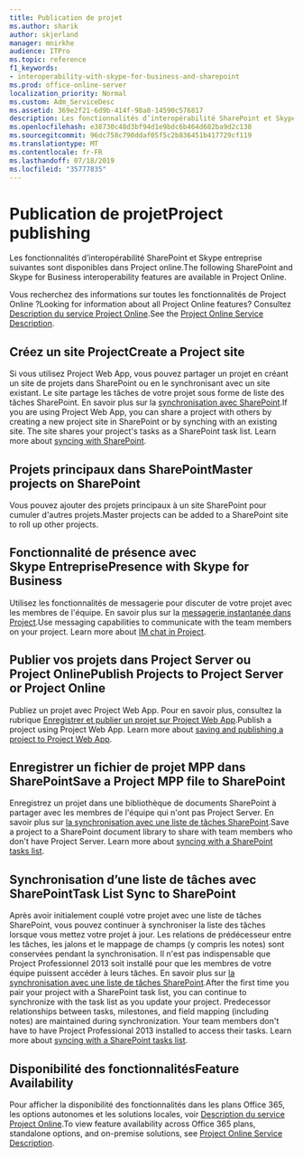```yaml
---
title: Publication de projet
ms.author: sharik
author: skjerland
manager: mnirkhe
audience: ITPro
ms.topic: reference
f1_keywords:
- interoperability-with-skype-for-business-and-sharepoint
ms.prod: office-online-server
localization_priority: Normal
ms.custom: Adm_ServiceDesc
ms.assetid: 369e2f21-6d9b-414f-98a8-14590c576817
description: Les fonctionnalités d’interopérabilité SharePoint et Skype entreprise suivantes sont disponibles dans Project online.
ms.openlocfilehash: e38730c48d3bf94d1e9bdc6b464d682ba9d2c138
ms.sourcegitcommit: 96dc758c790ddaf05f5c2b836451b417729cf119
ms.translationtype: MT
ms.contentlocale: fr-FR
ms.lasthandoff: 07/18/2019
ms.locfileid: "35777835"
---
```

# <a name="project-publishing"></a><span data-ttu-id="eceb3-103">Publication de projet</span><span class="sxs-lookup"><span data-stu-id="eceb3-103">Project publishing</span></span>

<span data-ttu-id="eceb3-104">Les fonctionnalités d’interopérabilité SharePoint et Skype entreprise suivantes sont disponibles dans Project online.</span><span class="sxs-lookup"><span data-stu-id="eceb3-104">The following SharePoint and Skype for Business interoperability features are available in Project Online.</span></span>
  
<span data-ttu-id="eceb3-105">Vous recherchez des informations sur toutes les fonctionnalités de Project Online ?</span><span class="sxs-lookup"><span data-stu-id="eceb3-105">Looking for information about all Project Online features?</span></span> <span data-ttu-id="eceb3-106">Consultez [Description du service Project Online](project-online-service-description.md).</span><span class="sxs-lookup"><span data-stu-id="eceb3-106">See the [Project Online Service Description](project-online-service-description.md).</span></span>
  
## <a name="create-a-project-site"></a><span data-ttu-id="eceb3-107">Créez un site Project</span><span class="sxs-lookup"><span data-stu-id="eceb3-107">Create a Project site</span></span>
<span data-ttu-id="eceb3-108"><a name="bkmk_CreateProjectsite"> </a></span><span class="sxs-lookup"><span data-stu-id="eceb3-108"></span></span>

<span data-ttu-id="eceb3-p102">Si vous utilisez Project Web App, vous pouvez partager un projet en créant un site de projets dans SharePoint ou en le synchronisant avec un site existant. Le site partage les tâches de votre projet sous forme de liste des tâches SharePoint. En savoir plus sur la [synchronisation avec SharePoint](https://go.microsoft.com/fwlink/p/?LinkId=271352).</span><span class="sxs-lookup"><span data-stu-id="eceb3-p102">If you are using Project Web App, you can share a project with others by creating a new project site in SharePoint or by synching with an existing site. The site shares your project's tasks as a SharePoint task list. Learn more about [syncing with SharePoint](https://go.microsoft.com/fwlink/p/?LinkId=271352).</span></span>
  
## <a name="master-projects-on-sharepoint"></a><span data-ttu-id="eceb3-112">Projets principaux dans SharePoint</span><span class="sxs-lookup"><span data-stu-id="eceb3-112">Master projects on SharePoint</span></span>
<span data-ttu-id="eceb3-113"><a name="bkmk_MasterprojectsonSharePoint"> </a></span><span class="sxs-lookup"><span data-stu-id="eceb3-113"></span></span>

<span data-ttu-id="eceb3-114">Vous pouvez ajouter des projets principaux à un site SharePoint pour cumuler d'autres projets.</span><span class="sxs-lookup"><span data-stu-id="eceb3-114">Master projects can be added to a SharePoint site to roll up other projects.</span></span> 
  
## <a name="presence-with-skype-for-business"></a><span data-ttu-id="eceb3-115">Fonctionnalité de présence avec Skype Entreprise</span><span class="sxs-lookup"><span data-stu-id="eceb3-115">Presence with Skype for Business</span></span>
<span data-ttu-id="eceb3-116"><a name="bkmk_PresencewithLync"> </a></span><span class="sxs-lookup"><span data-stu-id="eceb3-116"></span></span>

<span data-ttu-id="eceb3-p103">Utilisez les fonctionnalités de messagerie pour discuter de votre projet avec les membres de l'équipe. En savoir plus sur la [messagerie instantanée dans Project](https://go.microsoft.com/fwlink/p/?LinkId=271351).</span><span class="sxs-lookup"><span data-stu-id="eceb3-p103">Use messaging capabilities to communicate with the team members on your project. Learn more about [IM chat in Project](https://go.microsoft.com/fwlink/p/?LinkId=271351).</span></span>
  
## <a name="publish-projects-to-project-server-or-project-online"></a><span data-ttu-id="eceb3-119">Publier vos projets dans Project Server ou Project Online</span><span class="sxs-lookup"><span data-stu-id="eceb3-119">Publish Projects to Project Server or Project Online</span></span>
<span data-ttu-id="eceb3-120"><a name="bkmk_PublishProjectstoServerOnline"> </a></span><span class="sxs-lookup"><span data-stu-id="eceb3-120"></span></span>

<span data-ttu-id="eceb3-p104">Publiez un projet avec Project Web App. Pour en savoir plus, consultez la rubrique [Enregistrer et publier un projet sur Project Web App](https://go.microsoft.com/fwlink/p/?LinkId=271354).</span><span class="sxs-lookup"><span data-stu-id="eceb3-p104">Publish a project using Project Web App. Learn more about [saving and publishing a project to Project Web App](https://go.microsoft.com/fwlink/p/?LinkId=271354).</span></span>
  
## <a name="save-a-project-mpp-file-to-sharepoint"></a><span data-ttu-id="eceb3-123">Enregistrer un fichier de projet MPP dans SharePoint</span><span class="sxs-lookup"><span data-stu-id="eceb3-123">Save a Project MPP file to SharePoint</span></span>
<span data-ttu-id="eceb3-124"><a name="bkmk_SavefiletoSharePoint"> </a></span><span class="sxs-lookup"><span data-stu-id="eceb3-124"></span></span>

<span data-ttu-id="eceb3-p105">Enregistrez un projet dans une bibliothèque de documents SharePoint à partager avec les membres de l'équipe qui n'ont pas Project Server. En savoir plus sur [la synchronisation avec une liste de tâches SharePoint](https://go.microsoft.com/fwlink/p/?LinkId=271353).</span><span class="sxs-lookup"><span data-stu-id="eceb3-p105">Save a project to a SharePoint document library to share with team members who don't have Project Server. Learn more about [syncing with a SharePoint tasks list](https://go.microsoft.com/fwlink/p/?LinkId=271353).</span></span>
  
## <a name="task-list-sync-to-sharepoint"></a><span data-ttu-id="eceb3-127">Synchronisation d’une liste de tâches avec SharePoint</span><span class="sxs-lookup"><span data-stu-id="eceb3-127">Task List Sync to SharePoint</span></span>
<span data-ttu-id="eceb3-128"><a name="bkmk_TaskListSynctoSharePoint"> </a></span><span class="sxs-lookup"><span data-stu-id="eceb3-128"></span></span>

<span data-ttu-id="eceb3-p106">Après avoir initialement couplé votre projet avec une liste de tâches SharePoint, vous pouvez continuer à synchroniser la liste des tâches lorsque vous mettez votre projet à jour. Les relations de prédécesseur entre les tâches, les jalons et le mappage de champs (y compris les notes) sont conservées pendant la synchronisation. Il n'est pas indispensable que Project Professionnel 2013 soit installé pour que les membres de votre équipe puissent accéder à leurs tâches. En savoir plus sur [la synchronisation avec une liste de tâches SharePoint](https://go.microsoft.com/fwlink/p/?LinkId=271353).</span><span class="sxs-lookup"><span data-stu-id="eceb3-p106">After the first time you pair your project with a SharePoint task list, you can continue to synchronize with the task list as you update your project. Predecessor relationships between tasks, milestones, and field mapping (including notes) are maintained during synchronization. Your team members don't have to have Project Professional 2013 installed to access their tasks. Learn more about [syncing with a SharePoint tasks list](https://go.microsoft.com/fwlink/p/?LinkId=271353).</span></span>
  
## <a name="feature-availability"></a><span data-ttu-id="eceb3-133">Disponibilité des fonctionnalités</span><span class="sxs-lookup"><span data-stu-id="eceb3-133">Feature Availability</span></span>
<span data-ttu-id="eceb3-134"><a name="bkmk_TaskListSynctoSharePoint"> </a></span><span class="sxs-lookup"><span data-stu-id="eceb3-134"></span></span>

<span data-ttu-id="eceb3-135">Pour afficher la disponibilité des fonctionnalités dans les plans Office 365, les options autonomes et les solutions locales, voir [Description du service Project Online](project-online-service-description.md).</span><span class="sxs-lookup"><span data-stu-id="eceb3-135">To view feature availability across Office 365 plans, standalone options, and on-premise solutions, see [Project Online Service Description](project-online-service-description.md).</span></span>
  

